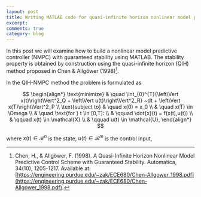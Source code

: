 ```yaml
---
layout: post
title: Writing MATLAB code for quasi-infinite horizon nonlinear model predictive control
excerpt:
comments: true
category: blog
---
```


In this post we will examine how to build a nonlinear model predictive controller (NMPC) with guaranteed stability using MATLAB. The stability property is obtained by construction using the quasi-infinite horizon (QIH) method proposed in Chen & Allgöwer (1998)[^Chen1998].

In the QIH-NMPC method the problem is formulated as

$$
\begin{align*}
\text{minimize} & \quad \int_{0}^{T}{\left\Vert x(t)\right\Vert^2_Q + \left\Vert u(t)\right\Vert^2_R} ~dt + \left\Vert x(T)\right\Vert^2_P  \\
\text{subject to} & \quad x(0) = x_0 \\
& \quad x(T) \in \Omega \\
& \quad \text{for } t \in [0,T]: \\
& \qquad \dot{x}(t) = f(x(t),u(t)) \\
& \qquad x(t) \in \mathcal{X} \\
& \qquad u(t) \in \mathcal{U},
\end{align*}
$$

where $x(t) \in \mathcal{R}^n$ is the state, $u(t) \in \mathcal{R}^m$ is the control input, 

[^Chen1998]: Chen, H., & Allgöwer, F. (1998). A Quasi-Infinite Horizon Nonlinear Model Predictive Control Scheme with Guaranteed Stability. Automatica, 34(10), 1205-1217. Available at: [https://engineering.purdue.edu/~zak/ECE680/Chen-Allgower_1998.pdf](https://engineering.purdue.edu/~zak/ECE680/Chen-Allgower_1998.pdf).
